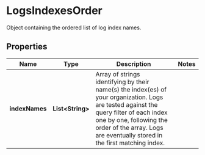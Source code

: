 

# LogsIndexesOrder

Object containing the ordered list of log index names.

## Properties

Name | Type | Description | Notes
------------ | ------------- | ------------- | -------------
**indexNames** | **List&lt;String&gt;** | Array of strings identifying by their name(s) the index(es) of your organization. Logs are tested against the query filter of each index one by one, following the order of the array. Logs are eventually stored in the first matching index. | 



